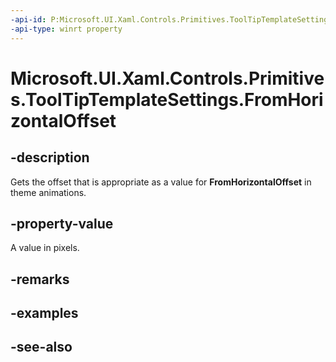 ```yaml
---
-api-id: P:Microsoft.UI.Xaml.Controls.Primitives.ToolTipTemplateSettings.FromHorizontalOffset
-api-type: winrt property
---
```


<!-- Property syntax
public double FromHorizontalOffset { get; }
-->

# Microsoft.UI.Xaml.Controls.Primitives.ToolTipTemplateSettings.FromHorizontalOffset

## -description
Gets the offset that is appropriate as a value for **FromHorizontalOffset** in theme animations.

## -property-value
A value in pixels.

## -remarks

## -examples

## -see-also
